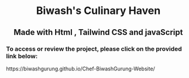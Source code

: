 <h1 align="center"> Biwash's Culinary Haven </h1>
<h2 align="center">Made with Html , Tailwind CSS and javaScript</h2>




<h3>To access or review the project, please click on the provided link below:</h3>
https://biwashgurung.github.io/Chef-BiwashGurung-Website/
